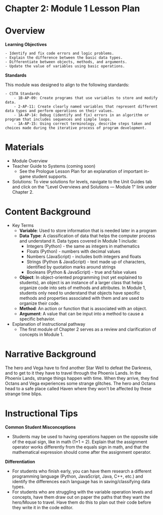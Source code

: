 # Chapter 2: Module 1 Lesson Plan

# Overview

**Learning Objectives**

    - Identify and fix code errors and logic problems.
    - Explain the difference between the basic data types.
    - Differentiate between objects, methods, and arguments.
    - Update the value of variables using basic operations.

**Standards**

This module was designed to align to the following standards:

    - CSTA Standards
        - 1B-AP-09: Create programs that use variables to store and modify data.
        - 2-AP-11: Create clearly named variables that represent different data types and perform operations on their values.
        - 1A-AP-14: Debug (identify and fix) errors in an algorithm or program that includes sequences and simple loops.
        - 1A-AP-15: Using correct terminology, describe steps taken and choices made during the iterative process of program development.

# Materials

- Module Overview
- Teacher Guide to Systems (coming soon)
    - See the Prologue Lesson Plan for an explanation of important in-game student supports.
- Solutions: To view solutions for levels, navigate to the Unit Guides tab and click on the &quot;Level Overviews and Solutions — Module 1&quot; link under Chapter 2.

# Content Background

- Key Terms
    - **Variable**: Used to store information that is needed later in a program
    - **Data Type**: A classification of data that helps the computer process and understand it. Data types covered in Module 1 include:
        - Integers (Python) - the same as integers in mathematics
        - Floats (Python) - numbers with decimal values
        - Numbers (JavaScript) - includes both integers and floats
        - Strings (Python &amp; JavaScript) - text made up of characters, identified by quotation marks around strings
        - Booleans (Python &amp; JavaScript) - true and false values
    - **Object**: In object-oriented programming (not yet explained to students), an object is an instance of a larger class that helps organize code into sets of methods and attributes. In Module 1, students only need to understand that objects have specific methods and properties associated with them and are used to organize their code.
    - **Method**: An action or function that is associated with an object.
    - **Argument**: A value that can be input into a method to cause a specific behavior. 
- Explanation of instructional pathway
    - The first module of Chapter 2 serves as a review and clarification of concepts in Module 1.

# **Narrative Background**

The hero and Vega have to find another Star Well to defeat the Darkness, and to get to it they have to travel through the Phoenix Lands. In the Phoenix Lands, strange things happen with time. When they arrive, they find Octans and Vega experiences some strange glitches. The hero and Octans head to a safe place called Haven where they won&#39;t be affected by these strange time blips.

# Instructional Tips

**Common Student Misconceptions**

- Students may be used to having operations happen on the opposite side of the equal sign, like in math (1+1 = 2). Explain that the assignment operator works differently from the equals sign in math, and that the mathematical expression should come after the assignment operator.

**Differentiation**

- For students who finish early, you can have them research a different programming language (Python, JavaScript, Java, C++, etc.) and identify the differences each language has in saving/classifying data types.
- For students who are struggling with the variable operation levels and concepts, have them draw out on paper the paths that they want the hero/Mouse to travel. Have them do this to plan out their code before they write it in the code editor.
